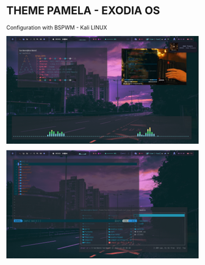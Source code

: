 # THEME PAMELA - EXODIA OS 

Configuration with BSPWM - Kali LINUX

 ![Image text](https://github.com/AlonsoErnesto/Dotfiles_kali_2023/blob/main/img.png)

![Image text](https://github.com/AlonsoErnesto/Dotfiles_kali_2023/blob/main/img2.png)
